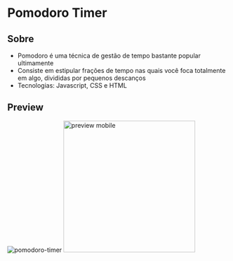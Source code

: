 # Pomodoro Timer

## Sobre
- Pomodoro é uma técnica de gestão de tempo bastante popular ultimamente
- Consiste em estipular frações de tempo nas quais você foca totalmente em algo, divididas por pequenos descanços
- Tecnologias: Javascript, CSS e HTML

## Preview
![pomodoro-timer](https://github.com/DanReiss/pomodoro-timer/assets/100306227/ba510aa0-0ed7-4cb0-b487-9f0c57be3be6)
<img src="https://github.com/DanReiss/pomodoro-timer/assets/100306227/6e661e77-77b8-4b78-ba7b-29c596cacbc5" alt="preview mobile" width="300"/>
